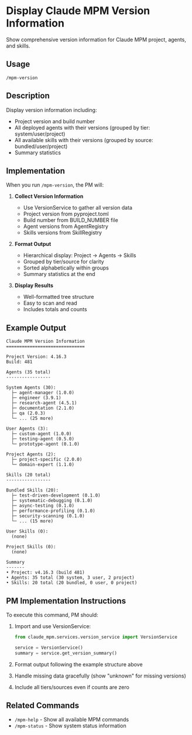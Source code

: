 # Display Claude MPM Version Information

Show comprehensive version information for Claude MPM project, agents, and skills.

## Usage

```
/mpm-version
```

## Description

Display version information including:
- Project version and build number
- All deployed agents with their versions (grouped by tier: system/user/project)
- All available skills with their versions (grouped by source: bundled/user/project)
- Summary statistics

## Implementation

When you run `/mpm-version`, the PM will:

1. **Collect Version Information**
   - Use VersionService to gather all version data
   - Project version from pyproject.toml
   - Build number from BUILD_NUMBER file
   - Agent versions from AgentRegistry
   - Skills versions from SkillRegistry

2. **Format Output**
   - Hierarchical display: Project → Agents → Skills
   - Grouped by tier/source for clarity
   - Sorted alphabetically within groups
   - Summary statistics at the end

3. **Display Results**
   - Well-formatted tree structure
   - Easy to scan and read
   - Includes totals and counts

## Example Output

```
Claude MPM Version Information
==============================

Project Version: 4.16.3
Build: 481

Agents (35 total)
-----------------

System Agents (30):
  ├─ agent-manager (1.0.0)
  ├─ engineer (3.9.1)
  ├─ research-agent (4.5.1)
  ├─ documentation (2.1.0)
  ├─ qa (2.0.3)
  └─ ... (25 more)

User Agents (3):
  ├─ custom-agent (1.0.0)
  ├─ testing-agent (0.5.0)
  └─ prototype-agent (0.1.0)

Project Agents (2):
  ├─ project-specific (2.0.0)
  └─ domain-expert (1.1.0)

Skills (20 total)
-----------------

Bundled Skills (20):
  ├─ test-driven-development (0.1.0)
  ├─ systematic-debugging (0.1.0)
  ├─ async-testing (0.1.0)
  ├─ performance-profiling (0.1.0)
  ├─ security-scanning (0.1.0)
  └─ ... (15 more)

User Skills (0):
  (none)

Project Skills (0):
  (none)

Summary
-------
• Project: v4.16.3 (build 481)
• Agents: 35 total (30 system, 3 user, 2 project)
• Skills: 20 total (20 bundled, 0 user, 0 project)
```

## PM Implementation Instructions

To execute this command, PM should:

1. Import and use VersionService:
   ```python
   from claude_mpm.services.version_service import VersionService

   service = VersionService()
   summary = service.get_version_summary()
   ```

2. Format output following the example structure above
3. Handle missing data gracefully (show "unknown" for missing versions)
4. Include all tiers/sources even if counts are zero

## Related Commands

- `/mpm-help` - Show all available MPM commands
- `/mpm-status` - Show system status information
